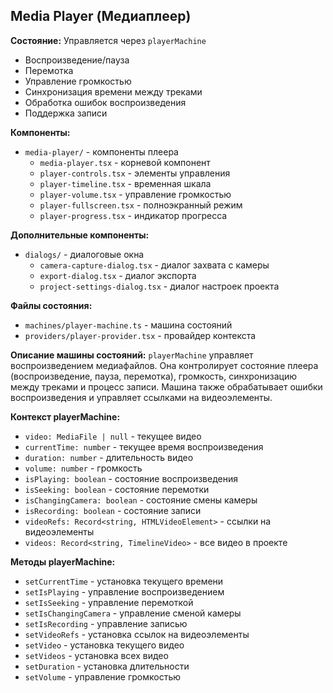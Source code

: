 ## Media Player (Медиаплеер)

**Состояние:** Управляется через `playerMachine`

- Воспроизведение/пауза
- Перемотка
- Управление громкостью
- Синхронизация времени между треками
- Обработка ошибок воспроизведения
- Поддержка записи

**Компоненты:**

- `media-player/` - компоненты плеера
  - `media-player.tsx` - корневой компонент
  - `player-controls.tsx` - элементы управления
  - `player-timeline.tsx` - временная шкала
  - `player-volume.tsx` - управление громкостью
  - `player-fullscreen.tsx` - полноэкранный режим
  - `player-progress.tsx` - индикатор прогресса

**Дополнительные компоненты:**

- `dialogs/` - диалоговые окна
  - `camera-capture-dialog.tsx` - диалог захвата с камеры
  - `export-dialog.tsx` - диалог экспорта
  - `project-settings-dialog.tsx` - диалог настроек проекта

**Файлы состояния:**

- `machines/player-machine.ts` - машина состояний
- `providers/player-provider.tsx` - провайдер контекста

**Описание машины состояний:**
`playerMachine` управляет воспроизведением медиафайлов. Она контролирует состояние плеера (воспроизведение, пауза, перемотка), громкость, синхронизацию между треками и процесс записи. Машина также обрабатывает ошибки воспроизведения и управляет ссылками на видеоэлементы.

**Контекст playerMachine:**

- `video: MediaFile | null` - текущее видео
- `currentTime: number` - текущее время воспроизведения
- `duration: number` - длительность видео
- `volume: number` - громкость
- `isPlaying: boolean` - состояние воспроизведения
- `isSeeking: boolean` - состояние перемотки
- `isChangingCamera: boolean` - состояние смены камеры
- `isRecording: boolean` - состояние записи
- `videoRefs: Record<string, HTMLVideoElement>` - ссылки на видеоэлементы
- `videos: Record<string, TimelineVideo>` - все видео в проекте

**Методы playerMachine:**

- `setCurrentTime` - установка текущего времени
- `setIsPlaying` - управление воспроизведением
- `setIsSeeking` - управление перемоткой
- `setIsChangingCamera` - управление сменой камеры
- `setIsRecording` - управление записью
- `setVideoRefs` - установка ссылок на видеоэлементы
- `setVideo` - установка текущего видео
- `setVideos` - установка всех видео
- `setDuration` - установка длительности
- `setVolume` - управление громкостью
